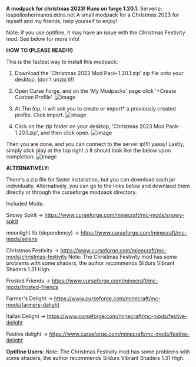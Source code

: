 **A modpack for christmas 2023! Runs on forge 1.20.1.** 
Serverip: lospolloshermanos.ddns.net
A small modpack for a Christmas 2023 for myself and my friends, help yourself to enjoy!

Note: if you use optifine, it may have an issue with the Christmas Festivity mod. See below for more info!


**HOW TO (PLEASE READ!!!)**

This is the fastest way to install this modpack:
1. Download the 'Christmas 2023 Mod Pack-1.20.1.zip' zip file onto your desktop. (don't unzip it!)
2. Open Curse Forge, and on the 'My Modpacks' page click '+Create Custom Profile'.
![image](https://github.com/ejayj/Christmas-Server-Modpack/assets/112897025/1db50cf3-f1b2-4cc0-9849-9bdca8a1edf9)

3. At The top, it will ask you to create or import* a previously created profile. Click import.
![image](https://github.com/ejayj/Christmas-Server-Modpack/assets/112897025/ec7033c4-c46e-4fa4-8678-98a2ae852335)
4. Click on the zip folder on your desktop, 'Christmas 2023 Mod Pack-1.20.1.zip', and then click open. 
![image](https://github.com/ejayj/Christmas-Server-Modpack/assets/112897025/d27315bf-c3ca-4ce1-bae6-610b80c4fed3)


Then you are done, and you can connect to the server ip!!!! yaaay! Lastly, simply click play at the top right :) It should look like the below upon completion:
![image](https://github.com/ejayj/Christmas-Server-Modpack/assets/112897025/d58c6827-457d-41bb-9bd3-3698c12347cf)




**ALTERNATIVELY:**

There's a zip file for faster installation, but you can download each jar individually. 
Alternatively, you can go to the links below and downlaod them directly or through the curseforge modpack directory.

Included Mods:

Snowy Spirit -> https://www.curseforge.com/minecraft/mc-mods/snowy-spirit

moonlight lib (dependency) -> https://www.curseforge.com/minecraft/mc-mods/selene

Christmas Festivity -> https://www.curseforge.com/minecraft/mc-mods/christmas-festivity
Note: The Christmas Festivity mod has some problems with some shaders, the author recommends Sildurs Vibrant Shaders 1.31 High.

Frosted Friends -> https://www.curseforge.com/minecraft/mc-mods/frosted-friends

Farmer's Delight -> https://www.curseforge.com/minecraft/mc-mods/farmers-delight

Italian Delight -> https://www.curseforge.com/minecraft/mc-mods/festive-delight

Festive delight -> https://www.curseforge.com/minecraft/mc-mods/festive-delight


**Optifine Users:**
Note: The Christmas Festivity mod has some problems with some shaders, the author recommends Sildurs Vibrant Shaders 1.31 High.


